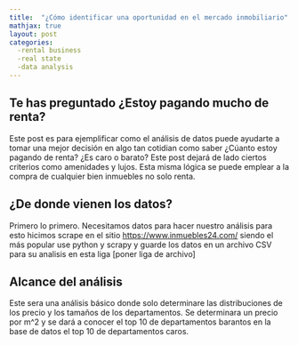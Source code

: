 ```yaml
---
title:  "¿Cómo identificar una oportunidad en el mercado inmobiliario"
mathjax: true
layout: post
categories:
  -rental business
  -real state
  -data analysis
---
```


## Te has preguntado ¿Estoy pagando mucho de renta? 

Este post es para ejemplificar como el análisis de datos puede ayudarte a tomar una mejor decisión en algo tan cotidian como saber ¿Cúanto estoy pagando de renta? ¿Es caro o barato? Este post dejará de lado ciertos criterios como amenidades y lujos. Esta misma lógica se puede emplear a la compra de cualquier bien inmuebles no solo renta.  

## ¿De donde vienen los datos?
Primero lo primero. Necesitamos datos para hacer nuestro análisis para esto hicimos scrape en el sitio https://www.inmuebles24.com/ siendo el más popular use python y scrapy y guarde los datos en un archivo CSV para su analisis en esta liga [poner liga de archivo]

## Alcance del análisis

Este sera una análisis básico donde solo determinare las distribuciones de los precio y los tamaños de los departamentos. Se determinara un precio por m^2 y se dará a conocer el top 10 de departamentos barantos en la base de datos el top 10 de departamentos caros.  



